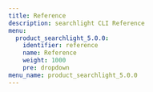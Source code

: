 ```yaml
---
title: Reference
description: searchlight CLI Reference
menu:
  product_searchlight_5.0.0:
    identifier: reference
    name: Reference
    weight: 1000
    pre: dropdown
menu_name: product_searchlight_5.0.0
---
```


